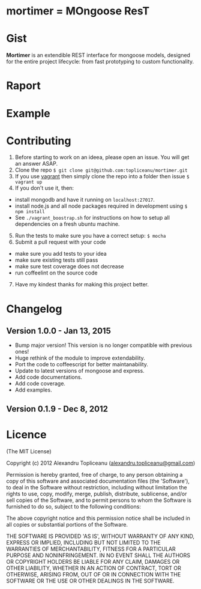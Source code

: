 mortimer = MOngoose ResT
========================

Gist
====

**Mortimer** is an extendible REST interface for mongoose models, designed for the entire project lifecycle: from fast prototyping to custom functionality.

Raport
======


Example
=======

Contributing
============

1. Before starting to work on an ideea, please open an issue. You will get an answer ASAP.
2. Clone the repo `$ git clone git@github.com:topliceanu/mortimer.git`
3. If you use [vagrant](https://www.vagrantup.com/) then simply clone the repo into a folder then issue `$ vagrant up`
4. If you don't use it, then:
 - install mongodb and have it running on `localhost:27017`.
 - install node.js and all node packages required in development using `$ npm install`
 - See `./vagrant_boostrap.sh` for instructions on how to setup all dependencies on a fresh ubuntu machine.
5. Run the tests to make sure you have a correct setup: `$ mocha`
6. Submit a pull request with your code
 - make sure you add tests to your idea
 - make sure existing tests still pass
 - make sure test coverage does not decrease
 - run coffeelint on the source code
7. Have my kindest thanks for making this project better.

Changelog
=========

Version 1.0.0 - Jan 13, 2015
-------------
* Bump major version! This version is no longer compatible with previous ones!
* Huge rethink of the module to improve extendability.
* Port the code to coffeescript for better maintanability.
* Update to latest versions of mongoose and express.
* Add code documentations.
* Add code coverage.
* Add examples.

Version 0.1.9 - Dec 8, 2012
-------------

Licence
=======

(The MIT License)

Copyright (c) 2012 Alexandru Topliceanu (alexandru.topliceanu@gmail.com)

Permission is hereby granted, free of charge, to any person obtaining
a copy of this software and associated documentation files (the
'Software'), to deal in the Software without restriction, including
without limitation the rights to use, copy, modify, merge, publish,
distribute, sublicense, and/or sell copies of the Software, and to
permit persons to whom the Software is furnished to do so, subject to
the following conditions:

The above copyright notice and this permission notice shall be
included in all copies or substantial portions of the Software.

THE SOFTWARE IS PROVIDED 'AS IS', WITHOUT WARRANTY OF ANY KIND,
EXPRESS OR IMPLIED, INCLUDING BUT NOT LIMITED TO THE WARRANTIES OF
MERCHANTABILITY, FITNESS FOR A PARTICULAR PURPOSE AND NONINFRINGEMENT.
IN NO EVENT SHALL THE AUTHORS OR COPYRIGHT HOLDERS BE LIABLE FOR ANY
CLAIM, DAMAGES OR OTHER LIABILITY, WHETHER IN AN ACTION OF CONTRACT,
TORT OR OTHERWISE, ARISING FROM, OUT OF OR IN CONNECTION WITH THE
SOFTWARE OR THE USE OR OTHER DEALINGS IN THE SOFTWARE.
